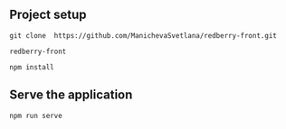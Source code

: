 ## Project setup
```
git clone  https://github.com/ManichevaSvetlana/redberry-front.git
```
```
redberry-front
```
```
npm install
```

## Serve the application
```
npm run serve
```
